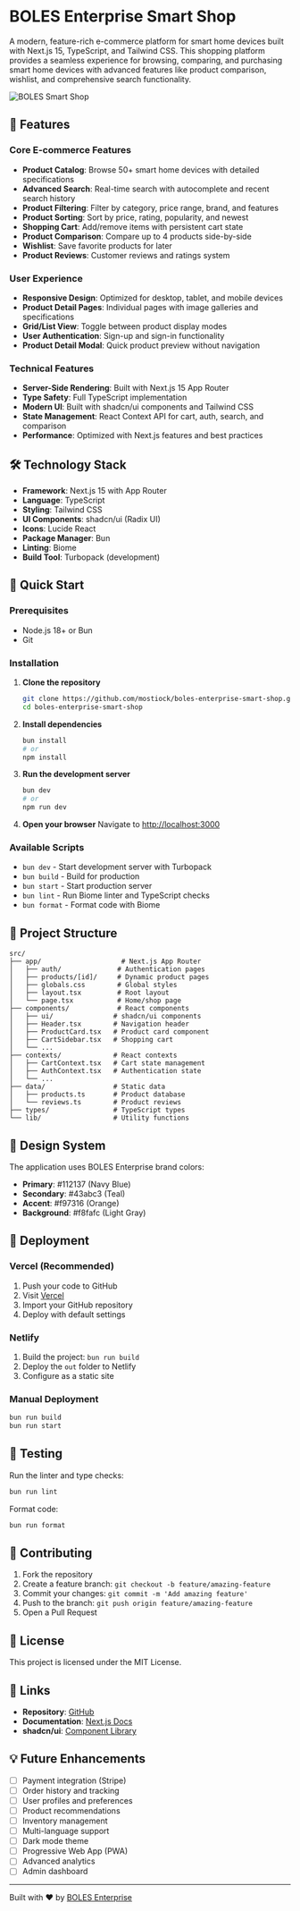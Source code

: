 # BOLES Enterprise Smart Shop

A modern, feature-rich e-commerce platform for smart home devices built with Next.js 15, TypeScript, and Tailwind CSS. This shopping platform provides a seamless experience for browsing, comparing, and purchasing smart home devices with advanced features like product comparison, wishlist, and comprehensive search functionality.

![BOLES Smart Shop](https://via.placeholder.com/1200x600/112137/43abc3?text=BOLES+Smart+Shop)

## 🌟 Features

### Core E-commerce Features
- **Product Catalog**: Browse 50+ smart home devices with detailed specifications
- **Advanced Search**: Real-time search with autocomplete and recent search history
- **Product Filtering**: Filter by category, price range, brand, and features
- **Product Sorting**: Sort by price, rating, popularity, and newest
- **Shopping Cart**: Add/remove items with persistent cart state
- **Product Comparison**: Compare up to 4 products side-by-side
- **Wishlist**: Save favorite products for later
- **Product Reviews**: Customer reviews and ratings system

### User Experience
- **Responsive Design**: Optimized for desktop, tablet, and mobile devices
- **Product Detail Pages**: Individual pages with image galleries and specifications
- **Grid/List View**: Toggle between product display modes
- **User Authentication**: Sign-up and sign-in functionality
- **Product Detail Modal**: Quick product preview without navigation

### Technical Features
- **Server-Side Rendering**: Built with Next.js 15 App Router
- **Type Safety**: Full TypeScript implementation
- **Modern UI**: Built with shadcn/ui components and Tailwind CSS
- **State Management**: React Context API for cart, auth, search, and comparison
- **Performance**: Optimized with Next.js features and best practices

## 🛠 Technology Stack

- **Framework**: Next.js 15 with App Router
- **Language**: TypeScript
- **Styling**: Tailwind CSS
- **UI Components**: shadcn/ui (Radix UI)
- **Icons**: Lucide React
- **Package Manager**: Bun
- **Linting**: Biome
- **Build Tool**: Turbopack (development)

## 🚀 Quick Start

### Prerequisites
- Node.js 18+ or Bun
- Git

### Installation

1. **Clone the repository**
   ```bash
   git clone https://github.com/mostiock/boles-enterprise-smart-shop.git
   cd boles-enterprise-smart-shop
   ```

2. **Install dependencies**
   ```bash
   bun install
   # or
   npm install
   ```

3. **Run the development server**
   ```bash
   bun dev
   # or
   npm run dev
   ```

4. **Open your browser**
   Navigate to [http://localhost:3000](http://localhost:3000)

### Available Scripts

- `bun dev` - Start development server with Turbopack
- `bun build` - Build for production
- `bun start` - Start production server
- `bun lint` - Run Biome linter and TypeScript checks
- `bun format` - Format code with Biome

## 📁 Project Structure

```
src/
├── app/                    # Next.js App Router
│   ├── auth/              # Authentication pages
│   ├── products/[id]/     # Dynamic product pages
│   ├── globals.css        # Global styles
│   ├── layout.tsx         # Root layout
│   └── page.tsx           # Home/shop page
├── components/            # React components
│   ├── ui/               # shadcn/ui components
│   ├── Header.tsx        # Navigation header
│   ├── ProductCard.tsx   # Product card component
│   ├── CartSidebar.tsx   # Shopping cart
│   └── ...
├── contexts/             # React contexts
│   ├── CartContext.tsx   # Cart state management
│   ├── AuthContext.tsx   # Authentication state
│   └── ...
├── data/                 # Static data
│   ├── products.ts       # Product database
│   └── reviews.ts        # Product reviews
├── types/                # TypeScript types
└── lib/                  # Utility functions
```

## 🎨 Design System

The application uses BOLES Enterprise brand colors:
- **Primary**: #112137 (Navy Blue)
- **Secondary**: #43abc3 (Teal)
- **Accent**: #f97316 (Orange)
- **Background**: #f8fafc (Light Gray)

## 🚀 Deployment

### Vercel (Recommended)
1. Push your code to GitHub
2. Visit [Vercel](https://vercel.com)
3. Import your GitHub repository
4. Deploy with default settings

### Netlify
1. Build the project: `bun run build`
2. Deploy the `out` folder to Netlify
3. Configure as a static site

### Manual Deployment
```bash
bun run build
bun run start
```

## 🧪 Testing

Run the linter and type checks:
```bash
bun run lint
```

Format code:
```bash
bun run format
```

## 🤝 Contributing

1. Fork the repository
2. Create a feature branch: `git checkout -b feature/amazing-feature`
3. Commit your changes: `git commit -m 'Add amazing feature'`
4. Push to the branch: `git push origin feature/amazing-feature`
5. Open a Pull Request

## 📄 License

This project is licensed under the MIT License.

## 🔗 Links

- **Repository**: [GitHub](https://github.com/mostiock/boles-enterprise-smart-shop)
- **Documentation**: [Next.js Docs](https://nextjs.org/docs)
- **shadcn/ui**: [Component Library](https://ui.shadcn.com)

## 💡 Future Enhancements

- [ ] Payment integration (Stripe)
- [ ] Order history and tracking
- [ ] User profiles and preferences
- [ ] Product recommendations
- [ ] Inventory management
- [ ] Multi-language support
- [ ] Dark mode theme
- [ ] Progressive Web App (PWA)
- [ ] Advanced analytics
- [ ] Admin dashboard

---

Built with ❤️ by [BOLES Enterprise](https://www.bolesenterprise.io)